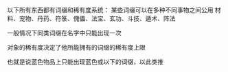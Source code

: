 以下所有东西都有词缀和稀有度系统：
某些词缀可以在多种不同事物之间公用
材料、宠物、丹药、符箓、傀儡、法宝、玄功、斗技、遁术、阵法

一般情况下同类词缀在名字中只能出现一次

对象的稀有度决定了他所能拥有的词缀的稀有度上限

也就是说蓝色物品上只能出现蓝色或以下的词缀，以此类推

